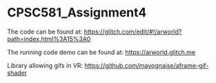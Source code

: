 # CPSC581_Assignment4

The code can be found at: https://glitch.com/edit/#!/arworld?path=index.html%3A15%3A0

The running code demo can be found at: https://arworld.glitch.me

Library allowing gifs in VR: https://github.com/mayognaise/aframe-gif-shader

